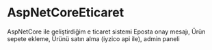 # AspNetCoreEticaret
 AspNetCore ile geliştirdiğim e ticaret sistemi Eposta onay mesajı, Ürün sepete ekleme, Ürünü satın alma (iyzico api ile), admin paneli
